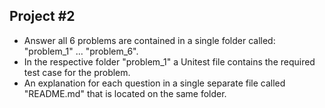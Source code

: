 ## Project #2

* Answer all 6 problems are contained in a single folder called: "problem_1" ... "problem_6".
* In the respective folder "problem_1" a Unitest file contains the required test case for the problem.
* An explanation for each question in a single separate file called "README.md" that is located on the same folder.
